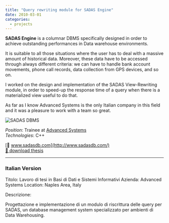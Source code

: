 ```yaml
---
title: "Query rewriting module for SADAS Engine"
date: 2010-03-01
categories:
  - projects
---
```

**SADAS Engine** is a columnar DBMS specifically designed in order to achieve outstanding performances in Data warehouse environments.

It is suitable to all those situations where the user has to deal with a massive amount of historical data. Moreover, these data have to be accessed through always different criteria: we can have to handle bank account movements, phone call records, data collection from GPS devices, and so on.

I worked on the design and implementation of the SADAS View-Rewriting module, in order to speed-up the response time of a query when there is a materialized view useful to do that.

As far as I know Advanced Systems is the only Italian company in this field and it was a pleasure to work with a team so great.

![SADAS DBMS](../sadas_db.jpg)

_Position_: Trainee at [Advanced Systems](http://www.advancedsystems.it/ "Advanced Systems")  
_Technologies_: C++

[🔗 www.sadasdb.com](http://www.sadasdb.com/)  
[💾&nbsp;download thesis](/downloads/master_query_rewrinting.pdf)

---

### Italian Version

Titolo: Lavoro di tesi in Basi di Dati e Sistemi Informativi
Azienda: Advanced Systems
Location: Naples Area, Italy


Descrizione:

Progettazione e implementazione di un modulo di riscrittura delle query per SADAS, un database 
management system specializzato per ambienti di Data Warehousing.